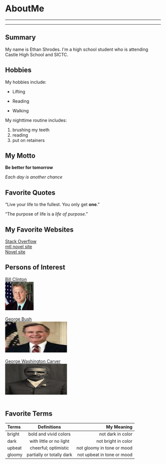 # AboutMe
---
---
## Summary 
[Another Link]: https://ranobes.top
[1]: https://en.wikipedia.org/wiki/Bill_Clinton

My name is Ethan Shrodes. I'm a high school student who is attending Castle High School and SICTC.

## Hobbies

My hobbies include:

- Lifting
* Reading
+ Walking

My nighttime routine includes:

1. brushing my teeth
2. reading
4. put on retainers

## My Motto

**Be better for tomorrow**

_Each day is another chance_

## Favorite Quotes

“Live your life to the fullest. You only get **one**.”

“The purpose of life is a _life of purpose_.”


## My Favorite Websites

[Stack Overflow](https://stackoverflow.com)<br>
[mtl novel site](https://reader-hub.com)<br>
[Novel site][Another Link]<br>

## Persons of Interest

[Bill Clinton][1]<br>
<kbd>![bill](img/img/billCl.jfif)</kbd><br><br>
[George Bush](https://en.wikipedia.org/wiki/George_W._Bush)<br>
<kbd><img src="img/img/download.jfif" height="100px" width="200px"></kbd><br><br>
[George Washington Carver](https://en.wikipedia.org/wiki/George_Washington_Carver)<br>
<kbd><img src="img/img/George_Washington_Carver.jpg" height="100px" width="200px"></kbd><br><br>

## Favorite Terms

| Terms | Definitions | My Meaning |
|:-| :----:| ----: |
|bright| bold and vivid colors | not dark in color|
|dark| with little or no light | not bright in color|
|upbeat| cheerful; optimistic | not gloomy in tone or mood|
|gloomy| partially or totally dark | not upbeat in tone or mood|

